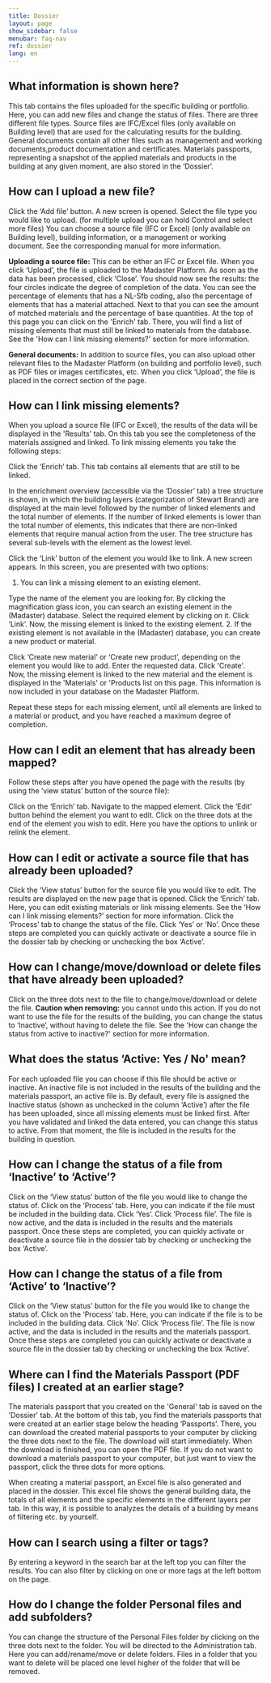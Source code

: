 ```yaml
---
title: Dossier
layout: page
show_sidebar: false
menubar: faq-nav
ref: dossier
lang: en
---
```


## What information is shown here?
This tab contains the files uploaded for the specific building or portfolio. Here, you can add new files and change the status of files. There are three different file types. Source files are IFC/Excel files (only available on Building level) that are used for the calculating results for the building. General documents contain all other files such as management and working documents,product documentation and certificates. Materials passports, representing a snapshot of the applied materials and products in the building at any given moment, are also stored in the ‘Dossier’.

## How can I upload a new file?
Click the ‘Add file’ button. A new screen is opened.
Select the file type you would like to upload. (for multiple upload you can hold Control and select more files) You can choose a source file (IFC or Excel) (only available on Building level), building information, or a management or working document. See the corresponding manual for more information.

**Uploading a source file:** This can be either an IFC or Excel file. When you click ‘Upload’, the file is uploaded to the Madaster Platform. As soon as the data has been processed, click ‘Close’.  You should now see the results: the four circles indicate the degree of completion of the data. You can see the percentage of elements that has a NL-Sfb coding, also the percentage of elements that has a material attached. Next to that you can see the amount of matched materials and the percentage of base quantities. At the top of this page you can click on the 'Enrich' tab. There, you will find a list of missing elements that must still be linked to materials from the database. See the 'How can I link missing elements?' section for more information.

**General documents:** In addition to source files, you can also upload other relevant files to the Madaster Platform (on building and portfolio level), such as PDF files or images certificates, etc. When you click ‘Upload’, the file is placed in the correct section of the page.

## How can I link missing elements?
When you upload a source file (IFC or Excel), the results of the data will be displayed in the 'Results' tab. On this tab you see the completeness of the materials assigned and linked. To link missing elements you take the following steps:

Click the ‘Enrich’ tab. This tab contains all elements that are still to be linked.

In the enrichment overview (accessible via the ‘Dossier’ tab) a tree structure is shown, in which the building layers (categorization of Stewart Brand) are displayed at the main level followed by the number of linked elements and the total number of elements. If the number of linked elements is lower than the total number of elements, this indicates that there are non-linked elements that require manual action from the user. The tree structure has several sub-levels with the element as the lowest level.

Click the ‘Link’ button of the element you would like to link. A new screen appears. In this screen, you are presented with two options:

1. You can link a missing element to an existing element.

Type the name of the element you are looking for. By clicking the magnification glass icon, you can search an existing element in the (Madaster) database.
Select the required element by clicking on it.
Click ‘Link’. Now, the missing element is linked to the existing element.
2. If the existing element is not available in the (Madaster) database, you can create a new product or material.

Click ‘Create new material’ or ‘Create new product’, depending on the element you would like to add.
Enter the requested data.
Click 'Create'. 
Now, the missing element is linked to the new material and the element is displayed in the 'Materials' or 'Products list on this page. This information is now included in your database on the Madaster Platform.  

Repeat these steps for each missing element, until all elements are linked to a material or product, and you have reached a maximum degree of completion.

## How can I edit an element that has already been mapped?
Follow these steps after you have opened the page with the results (by using the ‘view status’ button of the source file):

Click on the ‘Enrich’ tab.
Navigate to the mapped element.
Click the ‘Edit’ button behind the element you want to edit.
Click on the three dots at the end of the element you wish to edit. Here you have the options to unlink or relink the element.

## How can I edit or activate a source file that has already been uploaded?
Click the ‘View status’ button for the source file you would like to edit. The results are displayed on the new page that is opened.
Click the ‘Enrich’ tab. Here, you can edit existing materials or link missing elements. See the ‘How can I link missing elements?’ section for more information.
Click the ‘Process’ tab to change the status of the file. Click ‘Yes’ or ‘No’. 
Once these steps are completed you can quickly activate or deactivate a source file in the dossier tab by checking or unchecking the box ‘Active’.

## How can I change/move/download or delete files that have already been uploaded?
Click on the three dots next to the file to change/move/download or delete the file.
**Caution when removing:** you cannot undo this action. If you do not want to use the file for the results of the building, you can change the status to ‘Inactive’, without having to delete the file. See the 'How can change the status from active to inactive?' section for more information.

## What does the status ‘Active: Yes / No' mean?
For each uploaded file you can choose if this file should be active or inactive. An inactive file is not included in the results of the building and the materials passport, an active file is. By default, every file is assigned the Inactive status (shown as unchecked in the column ‘Active’) after the file has been uploaded, since all missing elements must be linked first. After you have validated and linked the data entered, you can change this status to active. From that moment, the file is included in the results for the building in question.  

## How can I change the status of a file from ‘Inactive’ to ‘Active’?
Click on the ‘View status’ button of the file you would like to change the status of.
Click on the ‘Process’ tab. Here, you can indicate if the file must be included in the building data.
Click ‘Yes’.
Click ‘Process file’. The file is now active, and the data is included in the results and the materials passport.
Once these steps are completed, you can quickly activate or deactivate a source file in the dossier tab by checking or unchecking the box ‘Active’.

## How can I change the status of a file from ‘Active’ to ‘Inactive’?
Click on the ‘View status’ button for the file you would like to change the status of.
Click on the ‘Process’ tab. Here, you can indicate if the file is to be included in the building data.
Click ‘No’.
Click ‘Process file’. The file is now active, and the data is included in the results and the materials passport.
Once these steps are completed you can quickly activate or deactivate a source file in the dossier tab by checking or unchecking the box ‘Active’.

## Where can I find the Materials Passport (PDF files) I created at an earlier stage?
The materials passport that you created on the 'General' tab is saved on the 'Dossier' tab. At the bottom of this tab, you find the materials passports that were created at an earlier stage below the heading ‘Passports’. There, you can download the created material passports to your computer by clicking the three dots next to the file. The download will start immediately. When the download is finished, you can open the PDF file. If you do not want to download a materials passport to your computer, but just want to view the passport, click the three dots for more options.

When creating a material passport, an Excel file is also generated and placed in the dossier. This excel file shows the general building data, the totals of all elements and the specific elements in the different layers per tab. In this way, it is possible to analyzes the details of a building by means of filtering etc. by yourself.

## How can I search using a filter or tags?
By entering a keyword in the search bar at the left top you can filter the results. You can also filter by clicking on one or more tags at the left bottom on the page.

## How do I change the folder Personal files and add subfolders?
You can change the structure of the Personal Files folder by clicking on the three dots next to the folder. You will be directed to the Administration tab. Here you can add/rename/move or delete folders. Files in a folder that you want to delete will be placed one level higher of the folder that will be removed.